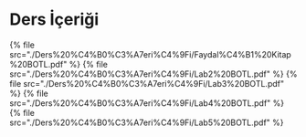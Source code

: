 # Ders İçeriği

<!--Index-->

{% file src="./Ders%20%C4%B0%C3%A7eri%C4%9Fi/Faydal%C4%B1%20Kitap%20BOTL.pdf" %}
{% file src="./Ders%20%C4%B0%C3%A7eri%C4%9Fi/Lab2%20BOTL.pdf" %}
{% file src="./Ders%20%C4%B0%C3%A7eri%C4%9Fi/Lab3%20BOTL.pdf" %}
{% file src="./Ders%20%C4%B0%C3%A7eri%C4%9Fi/Lab4%20BOTL.pdf" %}
{% file src="./Ders%20%C4%B0%C3%A7eri%C4%9Fi/Lab5%20BOTL.pdf" %}

<!--Index-->
